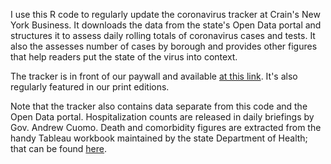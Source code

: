 I use this R code to regularly update the coronavirus tracker at Crain's New York Business. It downloads the data from the state's Open Data portal and structures it to assess daily rolling totals of coronavirus cases and tests. It also the assesses number of cases by borough and provides other figures that help readers put the state of the virus into context.

The tracker is in front of our paywall and available <a href="https://www.crainsnewyork.com/tracking-coronavirus-new-york">at this link</a>. It's also regularly featured in our print editions.

Note that the tracker also contains data separate from this code and the Open Data portal. Hospitalization counts are released in daily briefings by Gov. Andrew Cuomo. Death and comorbidity figures are extracted from the handy Tableau workbook maintained by the state Department of Health; that can be found <a href="https://covid19tracker.health.ny.gov/views/NYS-COVID19-Tracker/NYSDOHCOVID-19Tracker-Fatalities?%3Aembed=yes&%3Atoolbar=no&%3Atabs=n">here</a>.
